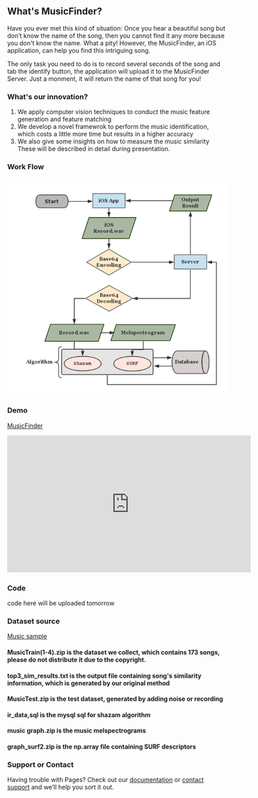 ## What's MusicFinder?

Have you ever met this kind of situation: Once you hear a beautiful song but don’t know the name of the song, then you cannot find it any more because you don't know the name. What a pity! However, the MusicFinder, an iOS application, can help you find this intriguing song. 

The only task you need to do is to record several seconds of the song and tab the identify button, the application will upload it to the MusicFinder Server. Just a monment, it will return the name of that song for you!

### What's our innovation?
1. We apply computer vision techniques to conduct the music feature generation and feature matching
2. We develop a novel framewrok to perform the music identification, which costs a little more time but results in a higher accuracy
3. We also give some insights on how to measure the music similarity
These will be described in detail during presentation.

### Work Flow

![work flow](/flow.png)

### Demo

[MusicFinder](https://youtu.be/37cFnlfYg1s)

<iframe width="560" height="315" src="https://www.youtube.com/embed/37cFnlfYg1s" frameborder="0" allow="autoplay; encrypted-media" allowfullscreen></iframe>

### Code
code here will be uploaded tomorrow


### Dataset source

[Music sample](https://drive.google.com/drive/folders/1AKlQFAHL8VY6P4EX-qYlUWDhtScXt_7o)
#### MusicTrain(1-4).zip is the dataset we collect, which contains 173 songs, please do not distribute it due to the copyright.
#### top3_sim_results.txt is the output file containing song's similarity information, which is generated by our original method
#### MusicTest.zip is the test dataset, generated by adding noise or recording 
#### ir_data,sql is the mysql sql for shazam algorithm
#### music graph.zip is the music melspectrograms
#### graph_surf2.zip is the np.array file containing SURF descriptors

### Support or Contact

Having trouble with Pages? Check out our [documentation](https://help.github.com/categories/github-pages-basics/) or [contact support](https://github.com/contact) and we’ll help you sort it out.

